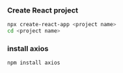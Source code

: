 ### Create React project
```bash
npx create-react-app <project name>
cd <project name>
```

### install axios
``` bash
npm install axios
